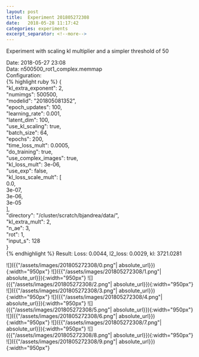 ```yaml
---
layout: post
title:  Experiment 201805272308
date:   2018-05-28 11:17:42
categories: experiments
excerpt_separator: <!--more-->
---
```

Experiment with scaling kl multiplier and a simpler threshold of 50  

 <!--more-->
Date: 2018-05-27 23:08  
Data: n500500_rot1_complex.memmap  
Configuration:   
{% highlight ruby %}
{  
    "kl_extra_exponent": 2,   
    "numimgs": 500500,   
    "modelid": "201805081352",   
    "epoch_updates": 100,   
    "learning_rate": 0.001,   
    "latent_dim": 100,   
    "use_kl_scaling": true,   
    "batch_size": 64,   
    "epochs": 200,   
    "time_loss_mult": 0.0005,   
    "do_training": true,   
    "use_complex_images": true,   
    "kl_loss_mult": 3e-06,   
    "use_exp": false,   
    "kl_loss_scale_mult": [  
        0.0,   
        3e-07,   
        3e-06,   
        3e-05  
    ],   
    "directory": "/cluster/scratch/bjandrea/data/",   
    "kl_extra_mult": 2,   
    "n_ae": 3,   
    "rot": 1,   
    "input_s": 128  
}  
{% endhighlight %}
Result: Loss: 0.0044, l2_loss: 0.0029, kl: 3721.0281  

![]({{"/assets/images/201805272308/0.png"| absolute_url}}){:width="950px"}
![]({{"/assets/images/201805272308/1.png"| absolute_url}}){:width="950px"}
![]({{"/assets/images/201805272308/2.png"| absolute_url}}){:width="950px"}
![]({{"/assets/images/201805272308/3.png"| absolute_url}}){:width="950px"}
![]({{"/assets/images/201805272308/4.png"| absolute_url}}){:width="950px"}
![]({{"/assets/images/201805272308/5.png"| absolute_url}}){:width="950px"}
![]({{"/assets/images/201805272308/6.png"| absolute_url}}){:width="950px"}
![]({{"/assets/images/201805272308/7.png"| absolute_url}}){:width="950px"}
![]({{"/assets/images/201805272308/8.png"| absolute_url}}){:width="950px"}
![]({{"/assets/images/201805272308/9.png"| absolute_url}}){:width="950px"}
